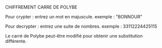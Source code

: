 CHIFFREMENT CARRE DE POLYBE

Pour crypter : entrez un mot en majuscule.
exemple : "BONNOUR"

Pour decrypter : entrez une suite de nombres.
exemple : 33112224425115

Le carré de Polybe peut-être modifié pour obtenir une substitution différente.

